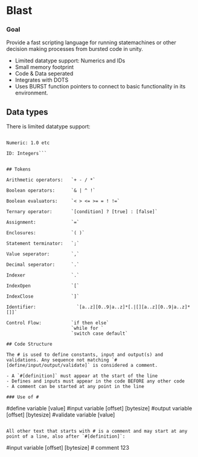 # Blast

### Goal 

Provide a fast scripting language for running statemachines or other decision making processes from bursted code in unity.

- Limited datatype support: Numerics and IDs 
- Small memory footprint 
- Code & Data seperated 
- Integrates with DOTS
- Uses BURST function pointers to connect to basic functionality in its environment. 

## Data types 

There is limited datatype support: 

```Unknown: determined at runtime 

Numeric: 1.0 etc

ID: Integers``` 


## Tokens

Arithmetic operators:   `+ - / *`

Boolean operators:      `& | ^ !` 

Boolean evaluators:     `< > <= >= = ! !=`

Ternary operator:       `[condition] ? [true] : [false]` 

Assignment:             `=`

Enclosures:             `( )`

Statement terminator:   `;` 

Value seperator:        `,` 

Decimal seperator:      `.` 

Indexer                 `.` 

IndexOpen               `[`

IndexClose              `]`

Identifier: 	          `[a..z][0..9|a..z]*[.|[][a..z][0..9|a..z]*[]]`

Control Flow:           `if then else` 
                        `while for ` 
                        `switch case default`

## Code Structure

The # is used to define constants, input and output(s) and validations. Any sequence not matching `#[define/input/output/validate]` is considered a comment. 

- A `#[definition]` must appear at the start of the line 
- Defines and inputs must appear in the code BEFORE any other code 
- A comment can be started at any point in the line

### Use of #
``` 
#define   variable  [value]
#input    variable  [offset] [bytesize]
#output   variable  [offset] [bytesize]
#validate variable  [value] 
``` 

All other text that starts with # is a comment and may start at any point of a line, also after `#[definition]`:

``` 
#input    variable  [offset] [bytesize]    # comment 123
``` 
